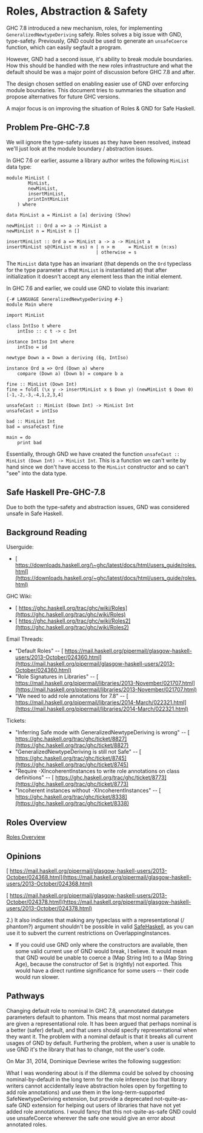 # Roles, Abstraction & Safety


GHC 7.8 introduced a new mechanism, roles, for implementing `GeneralizedNewtypeDeriving` safely. Roles solves a big issue with GND, type-safety. Previously, GND could be used to generate an `unsafeCoerce` function, which can easily segfault a program.


However, GND had a second issue, it's ability to break module boundaries. How this should be handled with the new roles infrastructure and what the default should be was a major point of discussion before GHC 7.8 and after.


The design chosen settled on enabling easier use of GND over enforcing module boundaries. This document tries to summaries the situation and propose alternatives for future GHC versions.


A major focus is on improving the situation of Roles & GND for Safe Haskell.

## Problem Pre-GHC-7.8


We will ignore the type-safety issues as they have been resolved, instead we'll just look at the module boundary / abstraction issues.


In GHC 7.6 or earlier, assume a library author writes the following `MinList` data type:

```wiki
module MinList (
        MinList,
        newMinList,
        insertMinList,
        printIntMinList
    ) where

data MinList a = MinList a [a] deriving (Show)

newMinList :: Ord a => a -> MinList a
newMinList n = MinList n []

insertMinList :: Ord a => MinList a -> a -> MinList a
insertMinList s@(MinList m xs) n | n > m     = MinList m (n:xs)
                                 | otherwise = s
```


The `MinList` data type has an invariant (that depends on the `Ord` typeclass for the type parameter `a` that `MinList` is instantiated at) that after initialization it doesn't accept any element less than the initial element.


In GHC 7.6 and earlier, we could use GND to violate this invariant:

```wiki
{-# LANGUAGE GeneralizedNewtypeDeriving #-}
module Main where

import MinList

class IntIso t where
    intIso :: c t -> c Int

instance IntIso Int where
    intIso = id

newtype Down a = Down a deriving (Eq, IntIso)

instance Ord a => Ord (Down a) where
    compare (Down a) (Down b) = compare b a

fine :: MinList (Down Int)
fine = foldl (\x y -> insertMinList x $ Down y) (newMinList $ Down 0) [-1,-2,-3,-4,1,2,3,4]

unsafeCast :: MinList (Down Int) -> MinList Int
unsafeCast = intIso

bad :: MinList Int
bad = unsafeCast fine

main = do
    print bad
```


Essentially, through GND we have created the function `unsafeCast :: MinList (Down Int) -> MinList Int`. This is a function we can't write by hand since we don't have access to the `MinList` constructor and so can't "see" into the data type.

## Safe Haskell Pre-GHC-7.8


Due to both the type-safety and abstraction issues, GND was considered unsafe in Safe Haskell.

## Background Reading


Userguide:

- [ https://downloads.haskell.org/\~ghc/latest/docs/html/users_guide/roles.html](https://downloads.haskell.org/~ghc/latest/docs/html/users_guide/roles.html)


GHC Wiki:

- [ https://ghc.haskell.org/trac/ghc/wiki/Roles](https://ghc.haskell.org/trac/ghc/wiki/Roles)
- [ https://ghc.haskell.org/trac/ghc/wiki/Roles2](https://ghc.haskell.org/trac/ghc/wiki/Roles2)


Email Threads:

- "Default Roles" -- [ https://mail.haskell.org/pipermail/glasgow-haskell-users/2013-October/024360.html](https://mail.haskell.org/pipermail/glasgow-haskell-users/2013-October/024360.html)
- "Role Signatures in Libraries" -- [ https://mail.haskell.org/pipermail/libraries/2013-November/021707.html](https://mail.haskell.org/pipermail/libraries/2013-November/021707.html)
- "We need to add role annotations for 7.8" -- [ https://mail.haskell.org/pipermail/libraries/2014-March/022321.html](https://mail.haskell.org/pipermail/libraries/2014-March/022321.html)


Tickets:

- "Inferring Safe mode with GeneralizedNewtypeDeriving is wrong" -- [ https://ghc.haskell.org/trac/ghc/ticket/8827](https://ghc.haskell.org/trac/ghc/ticket/8827)
- "GeneralizedNewtypeDeriving is still not Safe" -- [ https://ghc.haskell.org/trac/ghc/ticket/8745](https://ghc.haskell.org/trac/ghc/ticket/8745)
- "Require -XIncoherentInstances to write role annotations on class definitions" -- [ https://ghc.haskell.org/trac/ghc/ticket/8773](https://ghc.haskell.org/trac/ghc/ticket/8773)
- "Incoherent instances without -XIncoherentInstances" -- [ https://ghc.haskell.org/trac/ghc/ticket/8338](https://ghc.haskell.org/trac/ghc/ticket/8338)

## Roles Overview

[Roles Overview](safe-roles/roles-overview)

## Opinions

[ https://mail.haskell.org/pipermail/glasgow-haskell-users/2013-October/024368.html](https://mail.haskell.org/pipermail/glasgow-haskell-users/2013-October/024368.html)

[ https://mail.haskell.org/pipermail/glasgow-haskell-users/2013-October/024378.html](https://mail.haskell.org/pipermail/glasgow-haskell-users/2013-October/024378.html)


2.) It also indicates that making any typeclass with a representational (/
phantom?) argument shouldn't be possible in valid [SafeHaskell](safe-haskell), as you can
use it to subvert the current restrictions on OverlappingInstances.

- If you could use GND only where the constructors are available, then some valid current use of GND would break, I believe. It would mean that GND would be unable to coerce a (Map String Int) to a (Map String Age), because the constructor of Set is (rightly) not exported. This would have a direct runtime significance for some users -- their code would run slower.

## Pathways


Changing default role to nominal
In GHC 7.8, unannotated datatype parameters default to phantom. This means that most normal parameters are given a representational role. It has been argued that perhaps nominal is a better (safer) default, and that users should specify representational when they want it. The problem with a nominal default is that it breaks all current usages of GND by default. Furthering the problem, when a user is unable to use GND it's the library that has to change, not the user's code.


On Mar 31, 2014, Dominique Devriese writes the following suggestion:


What I was wondering about is if the dilemma could be solved by choosing nominal-by-default in the long term for the role inference (so that library writers cannot accidentally leave abstraction holes open by forgetting to add role annotations) and use them in the long-term-supported SafeNewtypeDeriving extension, but provide a deprecated not-quite-as-safe GND extension for helping out users of libraries that have not yet added role annotations. I would fancy that this not-quite-as-safe GND could use unsafeCoerce wherever the safe one would give an error about annotated roles.
